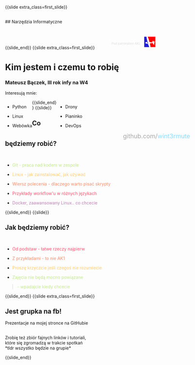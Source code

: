 {{slide extra_class=first_slide}}


<br>
## Narzędzia Informatyczne
<div style="height: 60px">

<div style="color: #ddd; position: relative; left: 350px; top: 15px; font-size: 70%">

Pod patronatem AKL<img src="images/akl.png" style="position: relative; top: 12px; left: 10px" alt="Smiley face" height="42" width="42">

</div>

{{slide_end}}
{{slide extra_class=first_slide}}

# Kim jestem i czemu to robię

### Mateusz Bączek, III rok infy na W4 

Interesują mnie:

<!-- I'm so fucking sorry for this part -->
<!-- Really wanted it to look nice -->

<div style="float: left ; margin-left: 0px">
                        <ul>
                            <li>
                                <p>Python</p>
                            </li>
                            <li>
                                <p>Linux</p>
                            </li>
                            <li>
                                <p>Webówka</p>
                            </li>
                        </ul>
                    </div>

<div style="float: right; margin-right: 250px">
<ul>
    <li>
        <p>Drony</p>
    </li>
    <li>
        <p>Pianinko</p>
    </li>
    <li>
        <p>DevOps</p>
    </li>
</ul>
</div>

<span style="color: #aaa; font-size: 20px; float: left; margin-left: 77%"> github.com/<span style="color: #89DDFF">wint3rmute </span></span>

{{slide_end}}
{{slide}}

## Co będziemy robić?


<br>

* <span style="color: #C3E88D"> Git - praca nad kodem w zespole</span>

* <span style="color: #FFCB6B"> Linux - jak zainstalować, jak używać </span>

* <span style="color: #F78C6C"> Wiersz polecenia - dlaczego warto pisać skrypty</span>

* <span style="color: #FF5370"> Przykłady workflow'u w różnych językach </span>

* <span style="color: #BB80B3"> Docker, zaawansowany Linux..  co chcecie</span>

{{slide_end}}
{{slide}}

## Jak będziemy robić?


<br>

* <span style="color: #FF5370"> Od podstaw - łatwe rzeczy najpierw </span>

* <span style="color: #F78C6C"> Z przykładami - to nie AK1 </span>

* <span style="color: #FFCB6B"> Proszę krzyczcie jeśli czegoś nie rozumiecie </span>
 
* <span style="color: #C3E88D"> Zajęcia nie będą mocno powiązane </span>

><span style="color: #C3E88D"> - wpadajcie kiedy chcecie</span>
 

<!-- * Używanie i pisanie dokumentacji -->
<!-- 
* <span style="color: #BB80B3"> Docker, live-coding, konfiguracja linuxa.. you tell me </span> -->

{{slide_end}}
{{slide extra_class=first_slide}}

## Jest grupka na fb!

Prezentacje na mojej stronce na GitHubie

<br>
Zrobię też zbiór fajnych linków i tutoriali, <br>
które się zgromadzą w trakcie spotkań

<br>
*tldr wszystko będzie na grupie*

{{slide_end}}

